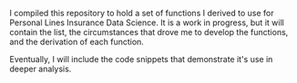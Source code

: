 I compiled this repository to hold a set of functions I derived to use for Personal Lines Insurance Data Science.  It is a work in progress, but it will contain the list, the circumstances that drove me to develop the functions, and the derivation of each function.  

Eventually, I will include the code snippets that demonstrate it's use in deeper analysis.  